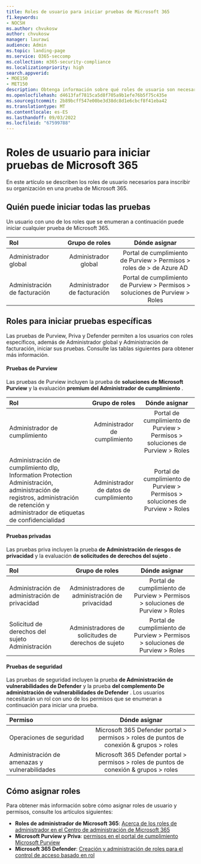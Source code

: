 ```yaml
---
title: Roles de usuario para iniciar pruebas de Microsoft 365
f1.keywords:
- NOCSH
ms.author: chvukosw
author: chvukosw
manager: laurawi
audience: Admin
ms.topic: landing-page
ms.service: O365-seccomp
ms.collection: m365-security-compliance
ms.localizationpriority: high
search.appverid:
- MOE150
- MET150
description: Obtenga información sobre qué roles de usuario son necesarios para registrarse para obtener una evaluación de los productos de Microsoft 365 Purview, Priva y seguridad.
ms.openlocfilehash: d4613faf7815ca5d8f705a9b1efe76b5f75c435e
ms.sourcegitcommit: 2b89bcff547e00be3d38dc8d1e6cbcf8f41eba42
ms.translationtype: MT
ms.contentlocale: es-ES
ms.lasthandoff: 09/03/2022
ms.locfileid: "67599788"
---
```

# <a name="user-roles-for-starting-microsoft-365-trials"></a>Roles de usuario para iniciar pruebas de Microsoft 365

En este artículo se describen los roles de usuario necesarios para inscribir su organización en una prueba de Microsoft 365.

## <a name="who-can-start-all-trials"></a>Quién puede iniciar todas las pruebas

Un usuario con uno de los roles que se enumeran a continuación puede iniciar cualquier prueba de Microsoft 365.
 
| Rol | Grupo de roles | Dónde asignar | 
| :------------- | :-------------: | :------------: |
| Administrador global | Administrador global   | Portal de cumplimiento de Purview > Permisos > roles de > de Azure AD |
| Administración de facturación | Administrador de facturación | Portal de cumplimiento de Purview > Permisos > soluciones de Purview > Roles |

## <a name="roles-for-starting-specific-trials"></a>Roles para iniciar pruebas específicas

Las pruebas de Purview, Priva y Defender permiten a los usuarios con roles específicos, además de Administrador global y Administración de facturación, iniciar sus pruebas. Consulte las tablas siguientes para obtener más información.

#### <a name="purview-trials"></a>Pruebas de Purview

Las pruebas de Purview incluyen la prueba de **soluciones de Microsoft Purview** y la evaluación **premium del Administrador de cumplimiento** . 

| Rol | Grupo de roles | Dónde asignar | 
| :------------- | :-------------: | :------------: |
| Administrador de cumplimiento | Administrador de cumplimiento   | Portal de cumplimiento de Purview > Permisos > soluciones de Purview > Roles |
| Administración de cumplimiento dlp, Information Protection Administración, administración de registros, administración de retención y administrador de etiquetas de confidencialidad | Administrador de datos de cumplimiento | Portal de cumplimiento de Purview > Permisos > soluciones de Purview > Roles |

#### <a name="priva-trials"></a>Pruebas privadas

Las pruebas priva incluyen la prueba **de Administración de riesgos de privacidad** y la evaluación **de solicitudes de derechos del sujeto** .

| Rol | Grupo de roles | Dónde asignar | 
| :------------- | :-------------: | :------------: |
| Administración de administración de privacidad | Administradores de administración de privacidad   | Portal de cumplimiento de Purview > Permisos > soluciones de Purview > Roles |
| Solicitud de derechos del sujeto Administración | Administradores de solicitudes de derechos de sujeto | Portal de cumplimiento de Purview > Permisos > soluciones de Purview > Roles |

#### <a name="security-trials"></a>Pruebas de seguridad

Las pruebas de seguridad incluyen la prueba **de Administración de vulnerabilidades de Defender** y la prueba **del complemento De administración de vulnerabilidades de Defender** . Los usuarios necesitarán un rol con uno de los permisos que se enumeran a continuación para iniciar una prueba.

| Permiso | Dónde asignar | 
| :------------- | :-------------: |
Operaciones de seguridad  | Microsoft 365 Defender portal > permisos > roles de puntos de conexión & grupos > roles  |
| Administración de amenazas y vulnerabilidades | Microsoft 365 Defender portal > permisos > roles de puntos de conexión & grupos > roles |

## <a name="how-to-assign-roles"></a>Cómo asignar roles

Para obtener más información sobre cómo asignar roles de usuario y permisos, consulte los artículos siguientes:

- **Roles de administrador de Microsoft 365**: [Acerca de los roles de administrador en el Centro de administración de Microsoft 365](../admin/add-users/about-admin-roles.md)
- **Microsoft Purview y Priva**: [permisos en el portal de cumplimiento Microsoft Purview](microsoft-365-compliance-center-permissions.md)
- **Microsoft 365 Defender**: [Creación y administración de roles para el control de acceso basado en rol](../security/defender-endpoint/user-roles.md)